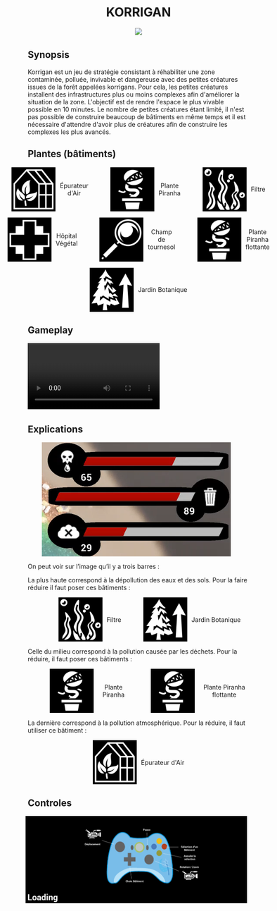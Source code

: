 <h1 align="center">KORRIGAN</h1>
<p align="center">
	<img src="Build/Windows/Application.ico" width="100">
</p>

## Synopsis

Korrigan est un jeu de stratégie consistant à réhabiliter une zone contaminée, polluée, invivable et dangereuse avec des petites créatures issues de la forêt appelées korrigans. Pour cela, les petites créatures installent des infrastructures plus ou moins complexes afin d'améliorer la situation de la zone. L'objectif est de rendre l'espace le plus vivable possible en 10 minutes. Le nombre de petites créatures étant limité, il n'est pas possible de construire beaucoup de bâtiments en même temps et il est nécessaire d'attendre d'avoir plus de créatures afin de construire les complexes les plus avancés.

## Plantes (bâtiments)

<p align="center" style="display: flex; align-items: center; justify-content: center;">
    <img src="ReadmeResources/greenhouse.png" width="100" style="margin-right: 10px;">
    <span>Épurateur d'Air</span>
    <img src="ReadmeResources/carnivous.png" width="100" style="margin-right: 10px; padding-left: 50px">
    <span>Plante Piranha</span>
    <img src="ReadmeResources/algea.png" width="100" style="margin-right: 10px; padding-left: 50px">
    <span>Filtre</span>
</p>

<p align="center" style="display: flex; align-items: center; justify-content: center;">
    <img src="ReadmeResources/hospital.png" width="100" style="margin-right: 10px;">
    <span>Hôpital Végétal</span>
    <img src="ReadmeResources/glass.png" width="100" style="margin-right: 10px; padding-left: 50px">
    <span>Champ de tournesol</span>
    <img src="ReadmeResources/carnivous.png" width="100" style="margin-right: 10px; padding-left: 50px">
    <span>Plante Piranha flottante </span>
</p>

<p align="center" style="display: flex; align-items: center; justify-content: center;">
    <img src="ReadmeResources/tree.png" width="100" style="margin-right: 10px;">
    <span>Jardin Botanique</span>
</p>

## Gameplay

<video controls>
    <source src="ReadmeResources/GameplayKorrigan.mp4" type="video/mp4">
</video>

## Explications

<p align="center" style="display: flex; align-items: center; justify-content: center;">
    <img src="ReadmeResources/Avancement.png" style="margin-right: 10px;">
</p>

<p align="left">
On peut voir sur l’image qu’il y a trois barres : 
</p>

<p align="left">
La plus haute correspond à la dépollution des eaux et des sols. Pour la faire réduire il faut poser ces bâtiments :
</p>

<p align="center" style="display: flex; align-items: center; justify-content: center;">
    <img src="ReadmeResources/algea.png" width="100" style="margin-right: 10px; padding-left: 50px">
    <span>Filtre</span>
    <img src="ReadmeResources/tree.png" width="100" style="margin-right: 10px; padding-left: 50px">
    <span>Jardin Botanique</span>
</p>

<p align="left">
Celle du milieu correspond à la pollution causée par les déchets. Pour la réduire, il faut poser ces bâtiments : 
</p>

<p align="center" style="display: flex; align-items: center; justify-content: center;">
    <img src="ReadmeResources/carnivous.png" width="100" style="margin-right: 10px; padding-left: 50px">
    <span>Plante Piranha</span>
    <img src="ReadmeResources/carnivous.png" width="100" style="margin-right: 10px; padding-left: 50px">
    <span>Plante Piranha flottante </span>
</p>

<p align="left">
La dernière correspond à la pollution atmosphérique. Pour la réduire, il faut utiliser ce bâtiment : 
</p>

<p align="center" style="display: flex; align-items: center; justify-content: center;">
    <img src="ReadmeResources/greenhouse.png" width="100" style="margin-right: 10px;">
    <span>Épurateur d'Air</span>
</p>

## Controles

<p align="center" style="display: flex; align-items: center; justify-content: center;">
    <img src="ReadmeResources/controls.png" style="margin-right: 10px;">
</p>

